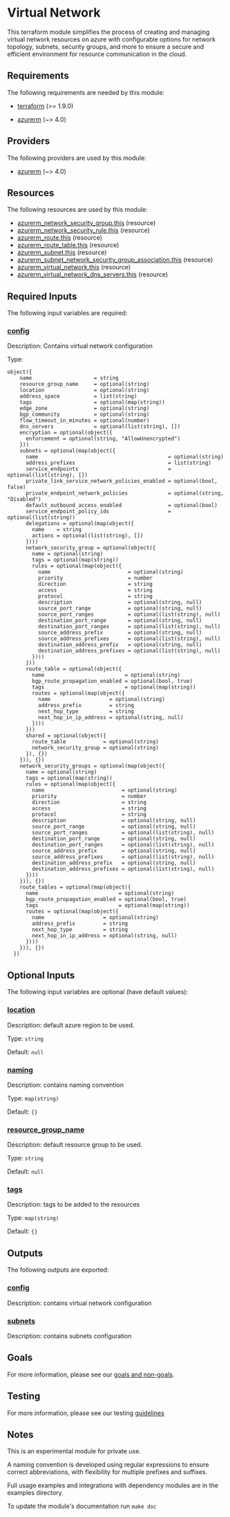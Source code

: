 # Virtual Network

This terraform module simplifies the process of creating and managing virtual network resources on azure with configurable options for network topology, subnets, security groups, and more to ensure a secure and efficient environment for resource communication in the cloud.

<!-- BEGIN_TF_DOCS -->
## Requirements

The following requirements are needed by this module:

- <a name="requirement_terraform"></a> [terraform](#requirement\_terraform) (>= 1.9.0)

- <a name="requirement_azurerm"></a> [azurerm](#requirement\_azurerm) (~> 4.0)

## Providers

The following providers are used by this module:

- <a name="provider_azurerm"></a> [azurerm](#provider\_azurerm) (~> 4.0)

## Resources

The following resources are used by this module:

- [azurerm_network_security_group.this](https://registry.terraform.io/providers/hashicorp/azurerm/latest/docs/resources/network_security_group) (resource)
- [azurerm_network_security_rule.this](https://registry.terraform.io/providers/hashicorp/azurerm/latest/docs/resources/network_security_rule) (resource)
- [azurerm_route.this](https://registry.terraform.io/providers/hashicorp/azurerm/latest/docs/resources/route) (resource)
- [azurerm_route_table.this](https://registry.terraform.io/providers/hashicorp/azurerm/latest/docs/resources/route_table) (resource)
- [azurerm_subnet.this](https://registry.terraform.io/providers/hashicorp/azurerm/latest/docs/resources/subnet) (resource)
- [azurerm_subnet_network_security_group_association.this](https://registry.terraform.io/providers/hashicorp/azurerm/latest/docs/resources/subnet_network_security_group_association) (resource)
- [azurerm_virtual_network.this](https://registry.terraform.io/providers/hashicorp/azurerm/latest/docs/resources/virtual_network) (resource)
- [azurerm_virtual_network_dns_servers.this](https://registry.terraform.io/providers/hashicorp/azurerm/latest/docs/resources/virtual_network_dns_servers) (resource)

## Required Inputs

The following input variables are required:

### <a name="input_config"></a> [config](#input\_config)

Description: Contains virtual network configuration

Type:

```hcl
object({
    name                    = string
    resource_group_name     = optional(string)
    location                = optional(string)
    address_space           = list(string)
    tags                    = optional(map(string))
    edge_zone               = optional(string)
    bgp_community           = optional(string)
    flow_timeout_in_minutes = optional(number)
    dns_servers             = optional(list(string), [])
    encryption = optional(object({
      enforcement = optional(string, "AllowUnencrypted")
    }))
    subnets = optional(map(object({
      name                                          = optional(string)
      address_prefixes                              = list(string)
      service_endpoints                             = optional(list(string), [])
      private_link_service_network_policies_enabled = optional(bool, false)
      private_endpoint_network_policies             = optional(string, "Disabled")
      default_outbound_access_enabled               = optional(bool)
      service_endpoint_policy_ids                   = optional(list(string))
      delegations = optional(map(object({
        name    = string
        actions = optional(list(string), [])
      })))
      network_security_group = optional(object({
        name = optional(string)
        tags = optional(map(string))
        rules = optional(map(object({
          name                         = optional(string)
          priority                     = number
          direction                    = string
          access                       = string
          protocol                     = string
          description                  = optional(string, null)
          source_port_range            = optional(string, null)
          source_port_ranges           = optional(list(string), null)
          destination_port_range       = optional(string, null)
          destination_port_ranges      = optional(list(string), null)
          source_address_prefix        = optional(string, null)
          source_address_prefixes      = optional(list(string), null)
          destination_address_prefix   = optional(string, null)
          destination_address_prefixes = optional(list(string), null)
        })))
      }))
      route_table = optional(object({
        name                          = optional(string)
        bgp_route_propagation_enabled = optional(bool, true)
        tags                          = optional(map(string))
        routes = optional(map(object({
          name                   = optional(string)
          address_prefix         = string
          next_hop_type          = string
          next_hop_in_ip_address = optional(string, null)
        })))
      }))
      shared = optional(object({
        route_table            = optional(string)
        network_security_group = optional(string)
      }), {})
    })), {})
    network_security_groups = optional(map(object({
      name = optional(string)
      tags = optional(map(string))
      rules = optional(map(object({
        name                         = optional(string)
        priority                     = number
        direction                    = string
        access                       = string
        protocol                     = string
        description                  = optional(string, null)
        source_port_range            = optional(string, null)
        source_port_ranges           = optional(list(string), null)
        destination_port_range       = optional(string, null)
        destination_port_ranges      = optional(list(string), null)
        source_address_prefix        = optional(string, null)
        source_address_prefixes      = optional(list(string), null)
        destination_address_prefix   = optional(string, null)
        destination_address_prefixes = optional(list(string), null)
      })))
    })), {})
    route_tables = optional(map(object({
      name                          = optional(string)
      bgp_route_propagation_enabled = optional(bool, true)
      tags                          = optional(map(string))
      routes = optional(map(object({
        name                   = optional(string)
        address_prefix         = string
        next_hop_type          = string
        next_hop_in_ip_address = optional(string, null)
      })))
    })), {})
  })
```

## Optional Inputs

The following input variables are optional (have default values):

### <a name="input_location"></a> [location](#input\_location)

Description: default azure region to be used.

Type: `string`

Default: `null`

### <a name="input_naming"></a> [naming](#input\_naming)

Description: contains naming convention

Type: `map(string)`

Default: `{}`

### <a name="input_resource_group_name"></a> [resource\_group\_name](#input\_resource\_group\_name)

Description: default resource group to be used.

Type: `string`

Default: `null`

### <a name="input_tags"></a> [tags](#input\_tags)

Description: tags to be added to the resources

Type: `map(string)`

Default: `{}`

## Outputs

The following outputs are exported:

### <a name="output_config"></a> [config](#output\_config)

Description: contains virtual network configuration

### <a name="output_subnets"></a> [subnets](#output\_subnets)

Description: contains subnets configuration
<!-- END_TF_DOCS -->

## Goals

For more information, please see our [goals and non-goals](./GOALS.md).

## Testing

For more information, please see our testing [guidelines](./TESTING.md)

## Notes

This is an experimental module for private use.

A naming convention is developed using regular expressions to ensure correct abbreviations, with flexibility for multiple prefixes and suffixes.

Full usage examples and integrations with dependency modules are in the examples directory.

To update the module's documentation run `make doc`
